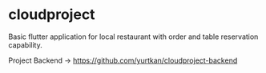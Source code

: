 # cloudproject

Basic flutter application for local restaurant with order and table reservation capability.

Project Backend -> https://github.com/yurtkan/cloudproject-backend
